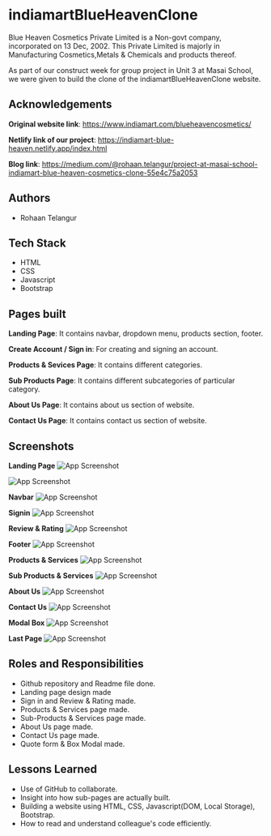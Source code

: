 
# indiamartBlueHeavenClone

Blue Heaven Cosmetics Private Limited is a Non-govt company, incorporated on 13 Dec, 2002. This Private Limited is majorly in Manufacturing Cosmetics,Metals  & Chemicals  and products thereof.

As part of our construct week for group project in Unit 3 at Masai School, we were given to build the clone of the indiamartBlueHeavenClone website.

## Acknowledgements

**Original website link**: https://www.indiamart.com/blueheavencosmetics/

**Netlify link of our project**: https://indiamart-blue-heaven.netlify.app/index.html

**Blog link**: https://medium.com/@rohaan.telangur/project-at-masai-school-indiamart-blue-heaven-cosmetics-clone-55e4c75a2053
## Authors

- Rohaan Telangur
 

## Tech Stack

- HTML
- CSS
- Javascript
- Bootstrap



## Pages built

**Landing Page**: It contains navbar, dropdown menu, products section, footer.

**Create Account / Sign in**: For creating and signing an account.

**Products & Sevices Page**: It contains different categories.

**Sub Products Page**: It contains different subcategories of particular category.

**About Us Page**: It contains about us section of website.

**Contact Us Page**: It contains contact us section of website.


## Screenshots

**Landing Page**
![App Screenshot](https://github.com/deepRaj06/indiamartBlueHeavenClone/blob/master/Screenshots/landingPage1.png?raw=true)

![App Screenshot](https://github.com/deepRaj06/indiamartBlueHeavenClone/blob/master/Screenshots/landingPage2.png?raw=true)

**Navbar**
![App Screenshot](https://github.com/deepRaj06/indiamartBlueHeavenClone/blob/master/Screenshots/navbar.png?raw=true)

**Signin**
![App Screenshot](https://github.com/deepRaj06/indiamartBlueHeavenClone/blob/master/Screenshots/signin.png?raw=true)

**Review & Rating**
![App Screenshot](https://github.com/deepRaj06/indiamartBlueHeavenClone/blob/master/Screenshots/ratingReview.png?raw=true)

**Footer**
![App Screenshot](https://github.com/deepRaj06/indiamartBlueHeavenClone/blob/master/Screenshots/footer.png?raw=true)

**Products & Services**
![App Screenshot](https://github.com/deepRaj06/indiamartBlueHeavenClone/blob/master/Screenshots/products%26Services.png?raw=true)

**Sub Products & Services**
![App Screenshot](https://github.com/deepRaj06/indiamartBlueHeavenClone/blob/master/Screenshots/subProducts%26Services.png?raw=true)

**About Us**
![App Screenshot](https://github.com/deepRaj06/indiamartBlueHeavenClone/blob/master/Screenshots/aboutUs.png?raw=true)

**Contact Us**
![App Screenshot](https://github.com/deepRaj06/indiamartBlueHeavenClone/blob/master/Screenshots/contactUs.png?raw=true)

**Modal Box**
![App Screenshot](https://github.com/deepRaj06/indiamartBlueHeavenClone/blob/master/Screenshots/modalBox.png?raw=true)

**Last Page**
![App Screenshot](https://github.com/deepRaj06/indiamartBlueHeavenClone/blob/master/Screenshots/lastModalBox.png?raw=true)

## Roles and Responsibilities

- Github repository and Readme file done.
- Landing page design made
- Sign in and Review & Rating made.
- Products & Services page made.
- Sub-Products & Services page made.
- About Us page made.
- Contact Us page made.
- Quote form & Box Modal made.
## Lessons Learned

- Use of GitHub to collaborate.
- Insight into how sub-pages are actually built.
- Building a website using HTML, CSS, Javascript(DOM, Local Storage), Bootstrap.
- How to read and understand colleague's code efficiently.
